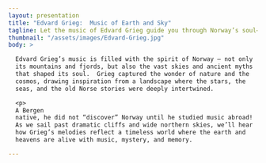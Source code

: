 ```yaml
---
layout: presentation
title: "Edvard Grieg:  Music of Earth and Sky"
tagline: Let the music of Edvard Grieg guide you through Norway’s soul—its soaring fjords, shimmering skies, and ancient Norse legends. Though born in Bergen, Grieg only truly “discovered” Norway after studying abroad, returning with melodies that captured the magic of his homeland.  His music weaves together nature, myth, and memory into a timeless symphony of Earth and sky.
thumbnail: "/assets/images/Edvard-Grieg.jpg"
body: >

  Edvard Grieg’s music is filled with the spirit of Norway — not only
  its mountains and fjords, but also the vast skies and ancient myths
  that shaped its soul.  Grieg captured the wonder of nature and the
  cosmos, drawing inspiration from a landscape where the stars, the
  seas, and the old Norse stories were deeply intertwined.

  <p>
  A Bergen
  native, he did not “discover” Norway until he studied music abroad!
  As we sail past dramatic cliffs and wide northern skies, we’ll hear
  how Grieg’s melodies reflect a timeless world where the earth and
  heavens are alive with music, mystery, and memory.

---
```


